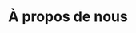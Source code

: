 ---
title: À propos de nous
description: Nous sommes une entreprise de nettoyage soucieuse de l'environnement dans la région de Montréal.
bannerh1: À Propos
slug: a-propos
layout: about

heading1: Nous sommes une entreprise de nettoyage soucieuse de l'environnement dans la région de Montréal, QC qui s'efforce d'apporter la durabilité à notre industrie et à vos maisons!
 
about1: "Après des années dans le secteur du nettoyage, nous avons développé de vastes connaissances et une expertise, mais nous sommes également devenus de plus en plus conscients de la nocivité des nettoyants conventionnels et de la façon dont les gens refusaient tout simplement de les laisser entrer chez eux! <br> <br> Trouver des solutions écologiques qui fourniraient des résultats vraiment professionnels à nos clients s'est avéré une tâche très difficile! Après recherche et recherche, nous avons finalement développé nos propres solutions qui se distingue par sa performance. La gamme de produits EkoAccent et la solution de nettoyage probiotique EkoCleaner sont nées! <br> <br> Notre mission est «Sauver la planète une maison à la fois! et nous nous efforçons constamment de faire exactement cela en aidant à rétablir l'équilibre sain dans les maisons de nos clients, en créant un environnement exempt de toxines nocives et de produits chimiques régulièrement contenus dans les nettoyants conventionnels et en choisissant délibérément des emballages qui aident à minimiser les déchets! <br> <br> Nous utilisons de l'aluminium, du verre et du papier et proposons un programme de «retour pour réutilisation» pour nos contenants. Nos coffrets d'abonnement vous offrent tout ce dont vous avez besoin pour le nettoyage écologique de votre maison et sont la première (et probablement la seule) option de nettoyage écologique zéro déchet sur le marché! <br> <br> Merci beaucoup pour votre intérêt et pour nous aider à sauver la planète une maison à la fois! <br> <br> Nous sommes impatients de vous accueillir dans notre famille de clients."

heading2: Service client et assistance prioritaires
box1: TEMPS DE RÉPONSE RAPIDE
box1_desc: Il n'y a rien de pire que de demander de l'aide et de recevoir une réponse tardive, ou pas de réponse du tout! Nous accordons la priorité au temps de réponse rapide afin de pouvoir répondre à vos besoins. Si vous avez besoin d'un devis ou d'assistance, nous sommes toujours disponibles et prêts à vous aider.

box2: GARANTIE DE REMBOURSEMENT À 100%
box2_desc: Si vous n'êtes pas entièrement satisfait par nos produits ... nous vous remboursons. Aucune question posée. Il n'y a aucun risque pour vous de tester nos produits. Essayez-le et voyez si c'est pour vous. Sinon, renvoyez-nous simplement votre bouteille (même si elle est vide!) Et nous vous rembourserons... ET vous garderez les bonus!

box3: CONNAISSANCES SPÉCIALISÉES
box3_desc: Ne vous contentez pas d'un produit générique qui s'avérera seulement dangereux pour vous, vos enfants ou vos animaux de compagnie. Nous nous spécialisons dans les produits et services de nettoyage de haute qualité qui rendent le monde meilleur. Nous apprécions l'honnêteté et le travail de qualité sur lesquels nos clients peuvent compter.

cta: DES QUESTIONS SUR NOS PRODUITS OU SERVICES?
cta_sub: 
cta_link: /contact
---